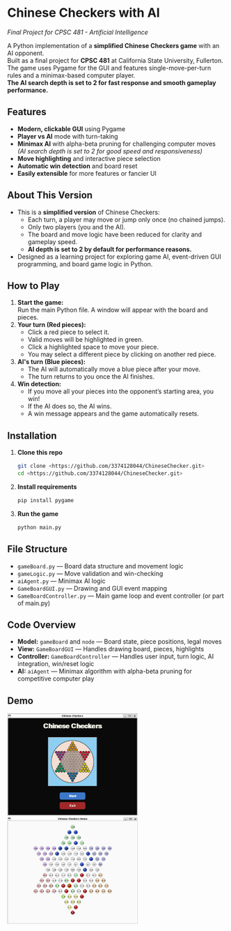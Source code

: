 # Chinese Checkers with AI  
*Final Project for CPSC 481 - Artificial Intelligence*

A Python implementation of a **simplified Chinese Checkers game** with an AI opponent.  
Built as a final project for **CPSC 481** at California State University, Fullerton.  
The game uses Pygame for the GUI and features single-move-per-turn rules and a minimax-based computer player.  
**The AI search depth is set to 2 for fast response and smooth gameplay performance.**

## Features

- **Modern, clickable GUI** using Pygame
- **Player vs AI** mode with turn-taking
- **Minimax AI** with alpha-beta pruning for challenging computer moves  
  *(AI search depth is set to 2 for good speed and responsiveness)*
- **Move highlighting** and interactive piece selection
- **Automatic win detection** and board reset
- **Easily extensible** for more features or fancier UI

## About This Version

- This is a **simplified version** of Chinese Checkers:
  - Each turn, a player may move or jump only once (no chained jumps).
  - Only two players (you and the AI).
  - The board and move logic have been reduced for clarity and gameplay speed.
  - **AI depth is set to 2 by default for performance reasons.**
- Designed as a learning project for exploring game AI, event-driven GUI programming, and board game logic in Python.

## How to Play

1. **Start the game:**  
   Run the main Python file. A window will appear with the board and pieces.
2. **Your turn (Red pieces):**
   - Click a red piece to select it.
   - Valid moves will be highlighted in green.
   - Click a highlighted space to move your piece.
   - You may select a different piece by clicking on another red piece.
3. **AI's turn (Blue pieces):**
   - The AI will automatically move a blue piece after your move.
   - The turn returns to you once the AI finishes.
4. **Win detection:**
   - If you move all your pieces into the opponent’s starting area, you win!
   - If the AI does so, the AI wins.
   - A win message appears and the game automatically resets.

## Installation

1. **Clone this repo**  
   ```bash
   git clone <https://github.com/3374128044/ChineseChecker.git>
   cd <https://github.com/3374128044/ChineseChecker.git>
   ```
2. **Install requirements**  
   ```bash
   pip install pygame
   ```
3. **Run the game**  
   ```bash
   python main.py
   ```

## File Structure

- `gameBoard.py` — Board data structure and movement logic
- `gameLogic.py` — Move validation and win-checking
- `aiAgent.py` — Minimax AI logic
- `GameBoardGUI.py` — Drawing and GUI event mapping
- `GameBoardController.py` — Main game loop and event controller (or part of main.py)

## Code Overview

- **Model:** `gameBoard` and `node` — Board state, piece positions, legal moves
- **View:** `GameBoardGUI` — Handles drawing board, pieces, highlights
- **Controller:** `GameBoardController` — Handles user input, turn logic, AI integration, win/reset logic
- **AI:** `aiAgent` — Minimax algorithm with alpha-beta pruning for competitive computer play

## Demo
<img src="screenshots/launch_screen.png" width="300" />
<img src="screenshots/game_in_process.png" width="300" />

